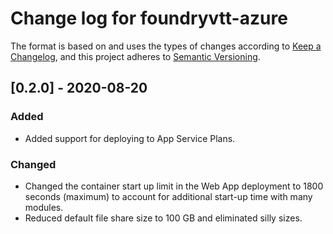 # Change log for foundryvtt-azure

The format is based on and uses the types of changes according to [Keep a Changelog](https://keepachangelog.com/en/1.0.0/),
and this project adheres to [Semantic Versioning](https://semver.org/spec/v2.0.0.html).

## [0.2.0] - 2020-08-20

### Added

- Added support for deploying to App Service Plans.

### Changed

- Changed the container start up limit in the Web App deployment to 1800 seconds (maximum) to account for additional start-up time with many modules.
- Reduced default file share size to 100 GB and eliminated silly sizes.

